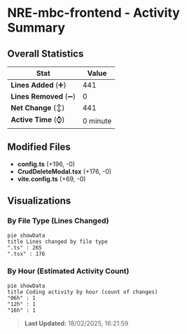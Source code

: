 # NRE-mbc-frontend - Activity Summary 

## Overall Statistics

| Stat                   | Value                                                             |
| ---------------------- | ----------------------------------------------------------------- |
| **Lines Added** (➕)   | 441                                          |
| **Lines Removed** (➖) | 0                                        |
| **Net Change** (↕)    | 441                |
| **Active Time** (⌚)   | 0 minute |


## Modified Files
- **config.ts** (+196, -0)
- **CrudDeleteModal.tsx** (+176, -0)
- **vite.config.ts** (+69, -0)

## Visualizations

### By File Type (Lines Changed)

```mermaid
pie showData
title Lines changed by file type
".ts" : 265
".tsx" : 176
```

### By Hour (Estimated Activity Count)

```mermaid
pie showData
title Coding activity by hour (count of changes)
"06h" : 1
"12h" : 1
"16h" : 1
```


> **Last Updated:** 18/02/2025, 16:21:59